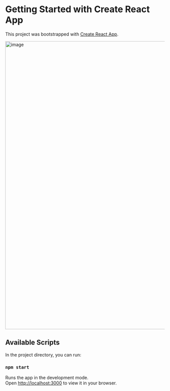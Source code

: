 # Getting Started with Create React App

This project was bootstrapped with [Create React App](https://github.com/facebook/create-react-app).

<img width="1919" height="910" alt="image" src="https://github.com/user-attachments/assets/bde40808-4912-4dee-a7fd-70fe28175ff0" />

## Available Scripts
In the project directory, you can run:
### `npm start`

Runs the app in the development mode.\
Open [http://localhost:3000](http://localhost:3000) to view it in your browser.
